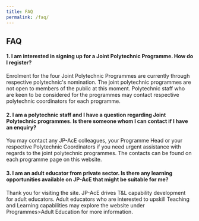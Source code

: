 ```yaml
---
title: FAQ
permalink: /faq/
---
```

## FAQ

#### 1. I am interested in signing up for a Joint Polytechnic Programme. How do I register? 

Enrolment for the four Joint Polytechnic Programmes are currently through respective polytechnic's nomination. The joint polytechnic programmes are not open to members of the public at this moment. Polytechnic staff who are keen to be considered for the programmes may contact respective polytechnic coordinators for each programme. 

#### 2. I am a polytechnic staff and I have a question regarding Joint Polytechnic programmes. Is there someone whom I can contact if I have an enquiry? 

You may contact any JP-AcE colleagues, your Programme Head or your respective Polytechnic Coordinators if you need urgent assistance with regards to the joint polytechnic programmes. The contacts can be found on each programme page on this website.



#### 3. I am an adult educator from private sector. Is there any learning opportunities available on JP-AcE that might be suitable for me?

Thank you for visiting the site. JP-AcE drives T&L capability development for adult educators. Adult educators who are interested to upskill Teaching and Learning capabilities may explore the website under Programmes>Adult Education for more information.

